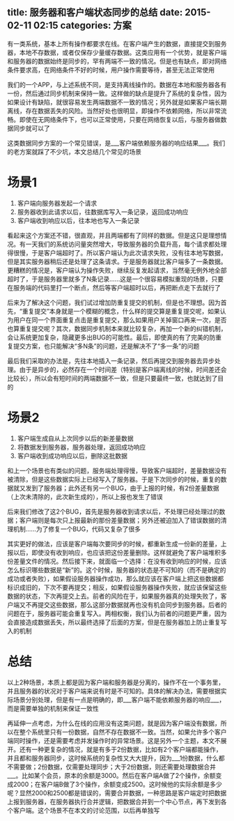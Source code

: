 title: 服务器和客户端状态同步的总结
date: 2015-02-11 02:15
categories: 方案
---
有一类系统，基本上所有操作都要求在线。在客户端产生的数据，直接提交到服务器，本地不存数据，或者仅保存少量缓存数据。这类应用有一个优势，就是客户端和服务器的数据始终是同步的，罕有两端不一致的情况。但是也有缺点，即对网络条件要求高，在网络条件不好的时候，用户操作需要等待，甚至无法正常使用

我们的一个APP，与上述系统不同，是支持离线操作的。数据在本地和服务器各有一份，然后通过同步机制来保持一致。这样做的缺点是提升了系统的复杂性，因为如果设计有缺陷，就很容易发生两端数据不一致的情况；另外就是如果客户端长期离线，存在数据丢失的风险。当然好处也很明显，即操作不依赖网络，所以非常流畅。即使在无网络条件下，也可以正常使用，只要在网络恢复以后，与服务器做数据同步就可以了

这类数据同步方案的一个常见错误，是___客户端依赖服务器的响应结果___。我们的老方案就踩了不少坑，本文总结几个常见的场景
<!--more-->

# 场景1

1. 客户端向服务器发起一个请求
2. 服务器收到此请求以后，往数据库写入一条记录，返回成功响应
3. 客户端收到响应以后，往本地也写入一条记录

看起来这个方案还不错，很直观，并且两端都有了同样的数据。但是这只是理想情况。有一天我们的系统访问量突然增大，导致服务器的负载升高，每个请求都处理得很慢，于是客户端超时了。所以客户端认为此次请求失败，没有往本地写数据，但是其实服务器稍后还是处理了这条请求。于是服务器就比客户端多了一条数据。更糟糕的情况是，客户端认为操作失败，继续反复发起请求，当然毫无例外地全部超时了，于是服务器里就多了N条记录……这是一个很容易模拟重现的场景，只要在服务端的代码里打一个断点，然后等客户端超时以后，再把断点走下去就行了

后来为了解决这个问题，我们试过增加防重复提交的机制，但是也不理想。因为首先，“重复提交”本身就是一个模糊的概念，什么样的提交算是重复提交呢，如果认为用户在同一个界面重复点击是重复提交，那么如果用户关掉窗口再来一次，是否也算重复提交呢？其次，数据同步机制本来就比较复杂，再加一个新的纠错机制，会让系统更加复杂，隐藏更多出BUG的可能性。最后，即使真的有了完美的防重复提交方案，也只能解决“多N条”的问题，还是解决不了“多一条”的问题

最后我们采取的办法是，先往本地插入一条记录，然后再提交到服务器去异步处理。由于是异步的，必然存在一个时间差（特别是客户端离线的时候，时间差还会比较长），所以会有短时间的两端数据不一致，但是只要最终一致，也就达到了目的

# 场景2

1. 客户端生成自从上次同步以后的新差量数据
2. 将数据发到服务器，服务器处理，返回成功响应
3. 客户端收到成功响应以后，删除这批数据

和上一个场景也有类似的问题，服务端处理得慢，导致客户端超时，差量数据没有被清除，但是这些数据实际上已经写入了服务器。于是下次同步的时候，重复的数据就又发到了服务器；此外还有另一个BUG，由于上报的时候，有2份差量数据（上次未清除的，此次新生成的），所以上报也发生了错误

后来我们修改了这2个BUG，首先是服务器收到请求以后，不处理已经处理过的数据；客户端则是每次只上报最新的那份差量数据；另外还被迫加入了错误数据的清理机制……为了修复一个BUG，代码又复杂了很多

其实更好的做法，应该是客户端每次要同步的时候，都重新生成一份新的差量，上报以后，即使没有收到响应，也应该把这份差量删除。这样就避免了客户端堆积多份差量文件的情况。然后接下来，就面临一个选择：在没有收到响应的时候，应该怎么标识哪些数据是“新”的。这个时候，服务器的状态是不可知的（而不是确定的成功或者失败），如果假设服务器操作成功，那么就应该在客户端上把这些数据都标识成旧的，下次不要再提交；相反，如果假设服务器操作失败，就应该保留这些数据的状态，下次再提交上去。前者的风险在于，如果服务器真的处理失败了，客户端又不再提交这些数据，那么这部分数据就再也没有机会同步到服务器。后者的问题在于，服务器可能会重复写入。两相权衡，我们认为前者的问题更严重，因为会直接造成数据丢失，所以最终选择了后面的方案，但是在服务器加上防止重复写入的机制

# 总结

以上2种场景，本质上都是因为客户端和服务器是分离的，操作不在一个事务里，并且服务器的状况对于客户端来说有时是不可知的。具体的解决办法，需要根据实际场景分别处理，但是有一点是明确的，即___客户端不能依赖服务器的响应___，而是需要单独的机制来保证一致性

再延伸一点考虑，为什么在线的应用没有这类问题，就是因为客户端没有数据，所以在整个系统里只有一份数据，自然不存在数据不一致。当然，如果允许多个客户端同时操作，还是需要考虑并发操作时的异常场景。这是另外一个主题，本文不展开。还有一种更复杂的情况，就是有多于2份数据，比如有2个客户端都能操作，并且都和服务器同步，这时候系统的复杂性又大大提升，因为___1份数据，什么都不需要做；2份数据，仅需要处理同步；大于2份数据，则还需要处理数据合并___。比如某个会员，原本的余额是3000。然后在客户端A做了2个操作，余额变成2000；在客户端B做了3个操作，余额变成2500。这时候他的实际余额是多少呢？显然2000和2500都是错误的，需要合并数据，一种思路是客户端定时把数据上报到服务器，在服务器执行合并逻辑，把数据合并到一个中心节点，再下发到各个客户端。这个场景不在本文的讨论范围，以后再单独写